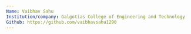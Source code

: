 ```yaml
---
Name: Vaibhav Sahu  
Institution/company: Galgotias College of Engineering and Technology
Github: https://github.com/vaibhavsahu1290
---
```

